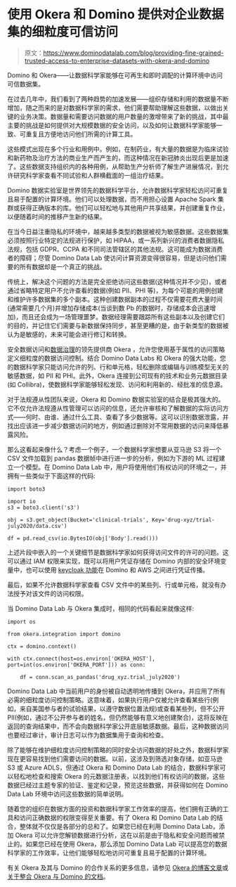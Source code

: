 # 使用 Okera 和 Domino 提供对企业数据集的细粒度可信访问

> 原文：<https://www.dominodatalab.com/blog/providing-fine-grained-trusted-access-to-enterprise-datasets-with-okera-and-domino>

Domino 和 Okera——让数据科学家能够在可再生和即时调配的计算环境中访问可信数据集。

在过去几年中，我们看到了两种趋势的加速发展——组织存储和利用的数据量不断增加，随之而来的是对数据科学家的需求，他们需要帮助理解这些数据，以做出关键的业务决策。数据量和需要访问数据的用户数量的激增带来了新的挑战，其中最主要的挑战是如何提供对大规模数据的安全访问，以及如何让数据科学家能够一致、可重复且方便地访问他们所需的计算工具。

这些模式出现在多个行业和用例中。例如，在制药业，有大量的数据是为临床试验和新药物及治疗方法的商业生产而产生的，而这种情况在新冠肺炎出现后更是加速了。这些数据支持组织内的各种用例，从帮助生产分析师了解生产进展情况，到允许研究科学家查看不同试验和人群横截面的一组治疗结果。

Domino 数据实验室是世界领先的数据科学平台，允许数据科学家轻松访问可重复且易于配置的计算环境。他们可以处理数据，而不用担心设置 Apache Spark 集群或获得正确版本的库。他们可以轻松地与其他用户共享结果，并创建重复作业，以便随着时间的推移产生新的结果。

在当今日益注重隐私的环境中，越来越多类型的数据被视为敏感数据。这些数据集必须按照行业特定的法规进行保护，如 HIPAA，或一系列新兴的消费者数据隐私法规，包括 GDPR、CCPA 和不同司法管辖区的其他法规。这可能成为数据消费者的障碍；尽管 Domino Data Lab 使访问计算资源变得很容易，但是访问他们需要的所有数据却是一个真正的挑战。

传统上，解决这个问题的方法是完全拒绝访问这些数据(这种情况并不少见)，或者通过省略特定用户不允许查看的数据(例如 PII、PHI 等)，为每个可能的用例创建和维护许多数据集的多个副本。这种创建数据副本的过程不仅需要花费大量时间(通常需要几个月)并增加存储成本(当谈到数 Pb 的数据时，存储成本会迅速增加)，而且还会成为一场管理噩梦。数据经理需要跟踪所有这些副本以及创建它们的目的，并记住它们需要与新数据保持同步，甚至更糟的是，由于新类型的数据被认为是敏感的，未来可能会进行修订和转换。

安全数据访问和[数据治理](/choosing-a-data-governance-framework)的领先提供商 Okera ，允许您使用基于属性的访问策略定义细粒度的数据访问控制。结合 Domino Data Labs 和 Okera 的强大功能，您的数据科学家只能访问允许的列、行和单元格，轻松删除或编辑与训练模型无关的敏感数据，如 PII 和 PHI。此外，Okera 连接到公司现有的技术和业务元数据目录(如 Collibra)，使数据科学家能够轻松发现、访问和利用新的、经批准的信息源。

对于法规遵从性团队来说，Okera 和 Domino 数据实验室的结合是极其强大的。它不仅允许法规遵从性管理可以访问的信息，还允许审核和了解数据的实际访问方式——何时、由谁、通过什么工具、查看了多少数据等。这可以识别数据泄露，并找出应该进一步减少数据访问的地方，例如通过删除对不常用数据的访问来降低暴露风险。

那么这看起来像什么？考虑一个例子，一个数据科学家想要从亚马逊 S3 将一个 CSV 文件加载到 pandas 数据帧中进行进一步的分析，例如为下游的 ML 过程建立一个模型。在 Domino Data Lab 中，用户将使用他们有权访问的环境之一，并拥有一些类似于下面这样的代码:

```
import boto3

import io
s3 = boto3.client('s3')

obj = s3.get_object(Bucket='clinical-trials', Key='drug-xyz/trial-july2020/data.csv')

df = pd.read_csv(io.BytesIO(obj['Body'].read()))
```

上述片段中嵌入的一个关键细节是数据科学家如何获得访问文件的许可的问题。这可以通过 IAM 权限来实现，既可以将用户凭证存储在 Domino 内部的安全环境变量中，也可以使用 [keycloak 功能](https://admin.dominodatalab.com/en/latest/keycloak.html#aws-credential-propagation)在 Domino 和 AWS 之间进行凭证传播。

最后，如果不允许数据科学家查看 CSV 文件中的某些列、行或单元格，就没有办法授予对该文件的访问权限。

当 Domino Data Lab 与 Okera 集成时，相同的代码看起来就像这样:

```
import os

from okera.integration import domino

ctx = domino.context()

with ctx.connect(host=os.environ['OKERA_HOST'], port=int(os.environ['OKERA_PORT'])) as conn:

    df = conn.scan_as_pandas('drug_xyz.trial_july2020')
```

Domino Data Lab 中当前用户的身份被自动透明地传播到 Okera，并应用了所有必需的细粒度访问控制策略。这意味着，如果执行用户仅被允许查看某些行(例如，来自美国参与者的试验结果，以遵守数据位置法规)或查看某些列，但不公开 PII(例如，通过不公开参与者的姓名，但仍然能够有意义地创建聚合)，这将反映在返回的查询结果中，而不会向数据科学家公开底层敏感数据。最后，这种数据访问也要经过审计，审计日志可以作为数据集用于查询和检查。

除了能够在维护细粒度访问控制策略的同时安全访问数据的好处之外，数据科学家现在更容易找到他们需要访问的数据。以前，这涉及到筛选对象存储，如亚马逊 S3 或 Azure ADLS，但通过 Okera 和 Domino Data Lab 的结合，数据科学家可以轻松地检查和搜索 Okera 的元数据注册表，以找到他们有权访问的数据，这些数据已经过主题专家的验证、鉴定和记录，预览这些数据，并获得如何在 Domino Data Lab 环境中访问这些数据的简单说明。

随着您的组织在数据方面的投资和数据科学家工作效率的提高，他们拥有正确的工具和访问正确数据的权限变得至关重要。有了 Okera 和 Domino Data Lab 的结合，整体就不仅仅是各部分的总和了。如果您已经在利用 Domino Data Lab，添加 Okera 可以允许您解锁数据进行分析，这在以前是由于隐私和安全问题而被禁止的。如果您已经在使用 Okera，那么添加 Domino Data Lab 可以提高您的数据科学家的工作效率，让他们能够轻松地访问可重复且易于配置的计算环境。

有关 Okera 及其与 Domino 的合作关系的更多信息，请参见 [Okera 的博客文章](https://www.okera.com/blogs/okera-domino-speeding-business-outcomes-with-data-science/)或[关于整合 Okera 与 Domino 的文档](https://docs.dominodatalab.com/en/latest/user_guide/b83660/connect-to-okera-from-domino/)。